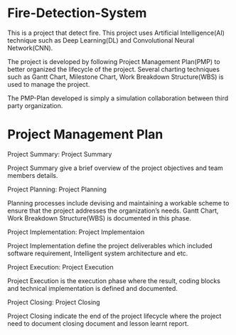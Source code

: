 # Fire-Detection-System
This is a project that detect fire. This project uses Artificial Intelligence(AI) technique such as Deep Learning(DL) and Convolutional Neural Network(CNN).

The project is developed by following Project Management Plan(PMP) to better organized the lifecycle of the project. Several charting techniques such as Gantt Chart, Milestone Chart, Work Breakdown Structure(WBS) is used to manage the project.

The PMP-Plan developed is simply a simulation collaboration between third party organization.

# Project Management Plan
Project Summary: Project Summary

Project Summary give a brief overview of the project objectives and team members details.

Project Planning: Project Planning

Planning processes include devising and maintaining a workable scheme to ensure that the project addresses the organization’s needs. Gantt Chart, Work Breakdown Structure(WBS) is documented in this phase.

Project Implementation: Project Implementaion

Project Implementation define the project deliverables which included software requirement, Intelligent system architecture and etc.

Project Execution: Project Execution

Project Execution is the execution phase where the result, coding blocks and technical implementation is defined and documented.

Project Closing: Project Closing

Project Closing indicate the end of the project lifecycle where the project need to document closing document and lesson learnt report.
